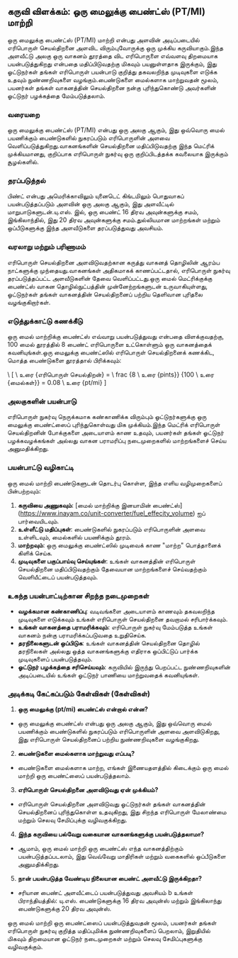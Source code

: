 ## கருவி விளக்கம்: ஒரு மைலுக்கு பைண்ட்ஸ் (PT/MI) மாற்றி

ஒரு மைலுக்கு பைண்ட்ஸ் (PT/MI) மாற்றி என்பது அளவின் அடிப்படையில் எரிபொருள் செயல்திறனை அளவிட விரும்புவோருக்கு ஒரு முக்கிய கருவியாகும்.இந்த அளவீட்டு அலகு ஒரு வாகனம் தூரத்தை விட எரிபொருளை எவ்வளவு திறமையாக பயன்படுத்துகிறது என்பதை மதிப்பிடுவதற்கு மிகவும் பயனுள்ளதாக இருக்கும், இது ஓட்டுநர்கள் தங்கள் எரிபொருள் பயன்பாடு குறித்து தகவலறிந்த முடிவுகளை எடுக்க உதவும் நுண்ணறிவுகளை வழங்கும்.பைண்டுகளை மைல்களாக மாற்றுவதன் மூலம், பயனர்கள் தங்கள் வாகனத்தின் செயல்திறனை நன்கு புரிந்துகொண்டு அவர்களின் ஓட்டுநர் பழக்கத்தை மேம்படுத்தலாம்.

### வரையறை

ஒரு மைலுக்கு பைண்ட்ஸ் (PT/MI) என்பது ஒரு அலகு ஆகும், இது ஒவ்வொரு மைல் பயணிக்கும் பைண்டுகளில் நுகரப்படும் எரிபொருளின் அளவை வெளிப்படுத்துகிறது.வாகனங்களின் செயல்திறனை மதிப்பிடுவதற்கு இந்த மெட்ரிக் முக்கியமானது, குறிப்பாக எரிபொருள் நுகர்வு ஒரு குறிப்பிடத்தக்க கவலையாக இருக்கும் சூழல்களில்.

### தரப்படுத்தல்

பிண்ட் என்பது அமெரிக்காவிலும் யுனைடெட் கிங்டமிலும் பொதுவாகப் பயன்படுத்தப்படும் அளவின் ஒரு அலகு ஆகும், இது அளவீட்டில் மாறுபாடுகளுடன்.யு.எஸ். இல், ஒரு பைண்ட் 16 திரவ அவுன்களுக்கு சமம், இங்கிலாந்தில், இது 20 திரவ அவுன்களுக்கு சமம்.துல்லியமான மாற்றங்கள் மற்றும் ஒப்பீடுகளுக்கு இந்த அளவீடுகளை தரப்படுத்துவது அவசியம்.

### வரலாறு மற்றும் பரிணாமம்

எரிபொருள் செயல்திறனை அளவிடுவதற்கான கருத்து வாகனத் தொழிலின் ஆரம்ப நாட்களுக்கு முந்தையது.வாகனங்கள் அதிகமாகக் காணப்பட்டதால், எரிபொருள் நுகர்வு தரப்படுத்தப்பட்ட அளவீடுகளின் தேவை வெளிப்பட்டது.ஒரு மைல் மெட்ரிக்குக்கு பைண்ட்ஸ் வாகன தொழில்நுட்பத்தின் முன்னேற்றங்களுடன் உருவாகியுள்ளது, ஓட்டுநர்கள் தங்கள் வாகனத்தின் செயல்திறனைப் பற்றிய தெளிவான புரிதலை வழங்குகிறார்கள்.

### எடுத்துக்காட்டு கணக்கீடு

ஒரு மைல் மாற்றிக்கு பைண்ட்ஸ் எவ்வாறு பயன்படுத்துவது என்பதை விளக்குவதற்கு, 100 மைல் தூரத்தில் 8 பைண்ட் எரிபொருளை உட்கொள்ளும் ஒரு வாகனத்தைக் கவனியுங்கள்.ஒரு மைலுக்கு பைண்ட்ஸில் எரிபொருள் செயல்திறனைக் கணக்கிட, மொத்த பைண்டுகளை தூரத்தால் பிரிக்கவும்:

\ [
\ உரை {எரிபொருள் செயல்திறன்} = \ frac {8 \ உரை {pints}} {100 \ உரை {மைல்கள்}} = 0.08 \ உரை {pt/mi}
\]

### அலகுகளின் பயன்பாடு

எரிபொருள் நுகர்வு நெருக்கமாக கண்காணிக்க விரும்பும் ஓட்டுநர்களுக்கு ஒரு மைலுக்கு பைண்ட்ஸைப் புரிந்துகொள்வது மிக முக்கியம்.இந்த மெட்ரிக் எரிபொருள் செயல்திறனின் போக்குகளை அடையாளம் காண உதவும், பயனர்கள் தங்கள் ஓட்டுநர் பழக்கவழக்கங்கள் அல்லது வாகன பராமரிப்பு நடைமுறைகளில் மாற்றங்களைச் செய்ய அனுமதிக்கிறது.

### பயன்பாட்டு வழிகாட்டி

ஒரு மைல் மாற்றி பைண்டுகளுடன் தொடர்பு கொள்ள, இந்த எளிய வழிமுறைகளைப் பின்பற்றவும்:

1. **கருவியை அணுகவும்**: [மைல் மாற்றிக்கு இனயாமின் பைண்ட்ஸ்] (https://www.inayam.co/unit-converter/fuel_effecity_volume) ஐப் பார்வையிடவும்.
2. **உள்ளீட்டு மதிப்புகள்**: பைண்டுகளில் நுகரப்படும் எரிபொருளின் அளவை உள்ளிடவும், மைல்களில் பயணிக்கும் தூரம்.
3. **மாற்றவும்**: ஒரு மைலுக்கு பைண்ட்ஸில் முடிவைக் காண "மாற்ற" பொத்தானைக் கிளிக் செய்க.
4. **முடிவுகளை பகுப்பாய்வு செய்யுங்கள்**: உங்கள் வாகனத்தின் எரிபொருள் செயல்திறனை மதிப்பிடுவதற்கும் தேவையான மாற்றங்களைச் செய்வதற்கும் வெளியீட்டைப் பயன்படுத்தவும்.

### உகந்த பயன்பாட்டிற்கான சிறந்த நடைமுறைகள்

- **வழக்கமான கண்காணிப்பு**: வடிவங்களை அடையாளம் காணவும் தகவலறிந்த முடிவுகளை எடுக்கவும் உங்கள் எரிபொருள் செயல்திறனை தவறாமல் சரிபார்க்கவும்.
- **உங்கள் வாகனத்தை பராமரிக்கவும்**: எரிபொருள் நுகர்வு மேம்படுத்த உங்கள் வாகனம் நன்கு பராமரிக்கப்படுவதை உறுதிசெய்க.
- **தரநிலைகளுடன் ஒப்பிடுக**: உங்கள் வாகனத்தின் செயல்திறனை தொழில் தரநிலைகள் அல்லது ஒத்த வாகனங்களுக்கு எதிராக ஒப்பிட்டுப் பார்க்க முடிவுகளைப் பயன்படுத்தவும்.
- **ஓட்டுநர் பழக்கத்தை சரிசெய்யவும்**: கருவியில் இருந்து பெறப்பட்ட நுண்ணறிவுகளின் அடிப்படையில் உங்கள் ஓட்டுநர் பாணியை மாற்றுவதைக் கவனியுங்கள்.

### அடிக்கடி கேட்கப்படும் கேள்விகள் (கேள்விகள்)

1. **ஒரு மைலுக்கு (pt/mi) பைண்ட்ஸ் என்றால் என்ன?**
- ஒரு மைலுக்கு பைண்ட்ஸ் என்பது ஒரு அலகு ஆகும், இது ஒவ்வொரு மைல் பயணிக்கும் பைண்டுகளில் நுகரப்படும் எரிபொருளின் அளவை அளவிடுகிறது, இது எரிபொருள் செயல்திறனைப் பற்றிய நுண்ணறிவுகளை வழங்குகிறது.

2. **பைண்டுகளை மைல்களாக மாற்றுவது எப்படி?**
- பைண்டுகளை மைல்களாக மாற்ற, எங்கள் இணையதளத்தில் கிடைக்கும் ஒரு மைல் மாற்றி ஒரு பைண்ட்ஸைப் பயன்படுத்தலாம்.

3. **எரிபொருள் செயல்திறனை அளவிடுவது ஏன் முக்கியம்?**
- எரிபொருள் செயல்திறனை அளவிடுவது ஓட்டுநர்கள் தங்கள் வாகனத்தின் செயல்திறனைப் புரிந்துகொள்ள உதவுகிறது, இது சிறந்த எரிபொருள் மேலாண்மை மற்றும் செலவு சேமிப்புக்கு வழிவகுக்கிறது.

4. **இந்த கருவியை பல்வேறு வகையான வாகனங்களுக்கு பயன்படுத்தலாமா?**
- ஆமாம், ஒரு மைல் மாற்றி ஒரு பைண்ட்ஸ் எந்த வாகனத்திற்கும் பயன்படுத்தப்படலாம், இது வெவ்வேறு மாதிரிகள் மற்றும் வகைகளில் ஒப்பீடுகளை அனுமதிக்கிறது.

5. **நான் பயன்படுத்த வேண்டிய நிலையான பைண்ட் அளவீட்டு இருக்கிறதா?**
- சரியான பைண்ட் அளவீட்டைப் பயன்படுத்துவது அவசியம் b உங்கள் பிராந்தியத்தில்: யு.எஸ். பைண்டுகளுக்கு 16 திரவ அவுன்ஸ் மற்றும் இங்கிலாந்து பைண்டுகளுக்கு 20 திரவ அவுன்ஸ்.

ஒரு மைல் மாற்றி ஒரு பைண்ட்ஸைப் பயன்படுத்துவதன் மூலம், பயனர்கள் தங்கள் எரிபொருள் நுகர்வு குறித்த மதிப்புமிக்க நுண்ணறிவுகளைப் பெறலாம், இறுதியில் மிகவும் திறமையான ஓட்டுநர் நடைமுறைகள் மற்றும் செலவு சேமிப்புகளுக்கு வழிவகுக்கும்.